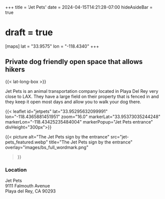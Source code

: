 +++
title = 'Jet Pets'
date = 2024-04-15T14:21:28-07:00
hideAsideBar = true
# draft = true
[maps]
lat = "33.9575"
lon = "-118.4340"
+++
## Private dog friendly open space that allows hikers

{{< lat-long-box >}}

Jet Pets is an animal transportation company located in Playa Del Rey very close to LAX. They have a large field on their property that is fenced in and they keep it open most days and allow you to walk your dog there.

<!--more-->

{{< leaflet id="jetpets" lat="33.95295632099991" lon="-118.4365881451951" zoom="16.0" markerLat="33.95373035244248" markerLon="-118.43425235484004" markerPopup="Jet Pets entrance" divHeight="300px">}}

{{< picture 
  alt="The Jet Pets sign by the entrance"
  src="jet-pets_featured.webp"
  title="The Jet Pets sign by the entrance"
  overlay="images/bs_full_wordmark.png"
 >}}

### Location
Jet Pets   
9111 Falmouth Avenue  
Playa del Rey, CA 90293  


